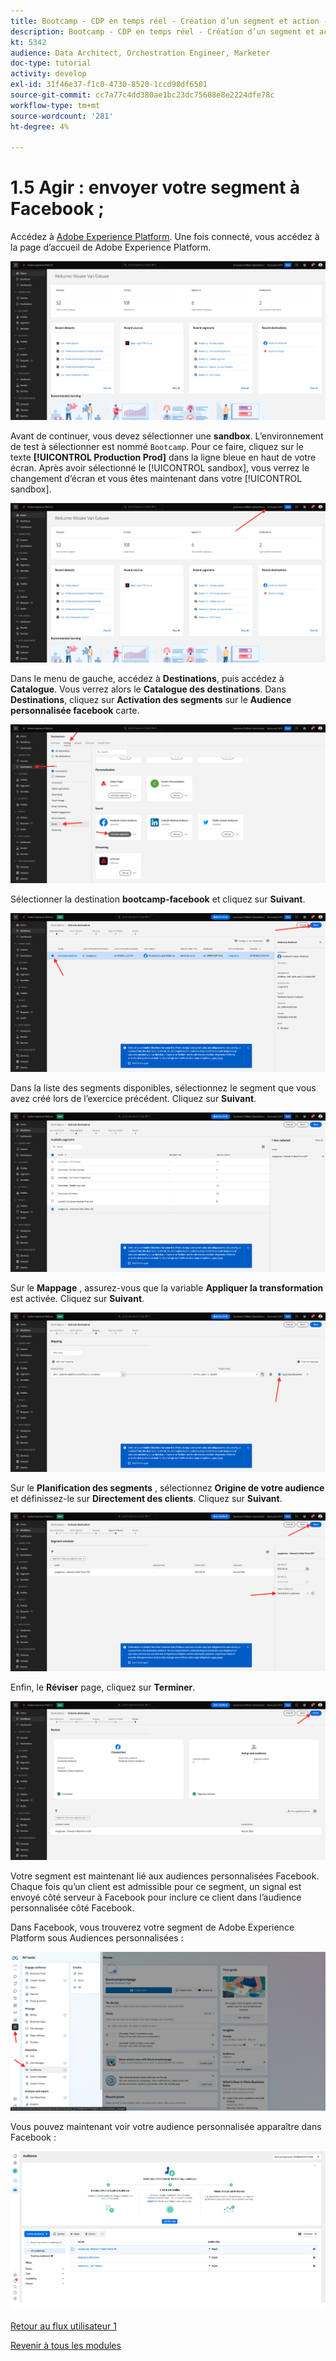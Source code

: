```yaml
---
title: Bootcamp - CDP en temps réel - Création d’un segment et action - Envoyez votre segment à DV360
description: Bootcamp - CDP en temps réel - Création d’un segment et action - Envoyez votre segment à DV360
kt: 5342
audience: Data Architect, Orchestration Engineer, Marketer
doc-type: tutorial
activity: develop
exl-id: 31f46e37-f1c0-4730-8520-1ccd98df6501
source-git-commit: cc7a77c4dd380ae1bc23dc75608e8e2224dfe78c
workflow-type: tm+mt
source-wordcount: '281'
ht-degree: 4%

---
```


# 1.5 Agir : envoyer votre segment à Facebook ;

Accédez à [Adobe Experience Platform](https://experience.adobe.com/platform). Une fois connecté, vous accédez à la page d’accueil de Adobe Experience Platform.

![Ingestion des données](./images/home.png)

Avant de continuer, vous devez sélectionner une **sandbox**. L’environnement de test à sélectionner est nommé ``Bootcamp``. Pour ce faire, cliquez sur le texte **[!UICONTROL Production Prod]** dans la ligne bleue en haut de votre écran. Après avoir sélectionné le [!UICONTROL sandbox], vous verrez le changement d’écran et vous êtes maintenant dans votre [!UICONTROL sandbox].

![Ingestion des données](./images/sb1.png)

Dans le menu de gauche, accédez à **Destinations**, puis accédez à **Catalogue**. Vous verrez alors le **Catalogue des destinations**. Dans **Destinations**, cliquez sur **Activation des segments** sur le **Audience personnalisée facebook** carte.

![RTCDP](./images/rtcdpgoogleseg.png)

Sélectionner la destination **bootcamp-facebook** et cliquez sur **Suivant**.

![RTCDP](./images/rtcdpcreatedest2.png)

Dans la liste des segments disponibles, sélectionnez le segment que vous avez créé lors de l’exercice précédent. Cliquez sur **Suivant**.

![RTCDP](./images/rtcdpcreatedest3.png)

Sur le **Mappage** , assurez-vous que la variable **Appliquer la transformation** est activée. Cliquez sur **Suivant**.

![RTCDP](./images/rtcdpcreatedest4a.png)

Sur le **Planification des segments** , sélectionnez **Origine de votre audience** et définissez-le sur **Directement des clients**. Cliquez sur **Suivant**.

![RTCDP](./images/rtcdpcreatedest4.png)

Enfin, le **Réviser** page, cliquez sur **Terminer**.

![RTCDP](./images/rtcdpcreatedest5.png)

Votre segment est maintenant lié aux audiences personnalisées Facebook. Chaque fois qu’un client est admissible pour ce segment, un signal est envoyé côté serveur à Facebook pour inclure ce client dans l’audience personnalisée côté Facebook.

Dans Facebook, vous trouverez votre segment de Adobe Experience Platform sous Audiences personnalisées :

![RTCDP](./images/rtcdpcreatedest5b.png)

Vous pouvez maintenant voir votre audience personnalisée apparaître dans Facebook :

![RTCDP](./images/rtcdpcreatedest5a.png)

[Retour au flux utilisateur 1](./uc1.md)

[Revenir à tous les modules](../../overview.md)
